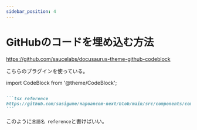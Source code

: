 ```yaml
---
sidebar_position: 4
---
```


# GitHubのコードを埋め込む方法

https://github.com/saucelabs/docusaurus-theme-github-codeblock

こちらのプラグインを使っている。

import CodeBlock from '@theme/CodeBlock';

`````md

```tsx reference
https://github.com/sasigume/napoancom-next/blob/main/src/components/common/like-dislike.tsx
```

`````

このように`言語名 reference`と書けばいい。
